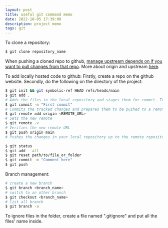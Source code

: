 ```yaml
---
layout: post
title: useful git command memo
date: 2022-10-05 17:39:00
description: project memo
tags: git
---
```


To clone a repository: 
```bash
$ git clone repository_name
```
When pushing a cloned repo to github, [manage upstream depends on if you want to pull changes from that repo](https://stackoverflow.com/questions/18200248/cloning-a-repo-from-someone-elses-github-and-pushing-it-to-a-repo-on-my-github). More about origin and upstream [here](https://stackoverflow.com/questions/9257533/what-is-the-difference-between-origin-and-upstream-on-github).

To add locally hosted code to github: 
Firstly, create a repo on the github website. 
Secondly, do the following on the directory of the project: 
``` bash
$ git init && git symbolic-ref HEAD refs/heads/main
$ git add .
# Adds the files in the local repository and stages them for commit. To unstage a file or a folder, use 'git reset YOUR-FILE-OR-FOLDER'.
$ git commit -m "First commit"
# Commits the tracked changes and prepares them to be pushed to a remote repository. To remove this commit and modify the file, use 'git reset --soft HEAD~1' and commit and add the file again.
$ git remote add origin <REMOTE_URL>
# Sets the new remote
$ git remote -v
# Verifies the new remote URL
$ git push origin main
# Pushes the changes in your local repository up to the remote repository you specified as the origin
```

``` bash
$ git status
$ git add --all
$ git reset path/to/file_or_folder
$ git commit -m "Comment here"
$ git push
```

Branch management:
```bash
# create a new branch
$ git branch <branch_name>
# switch to an other branch
$ git checkout <branch_name>
# list all branch
$ git branch -a
```

To ignore files in the folder, create a file named ".gitignore" and put all the files' name inside.

